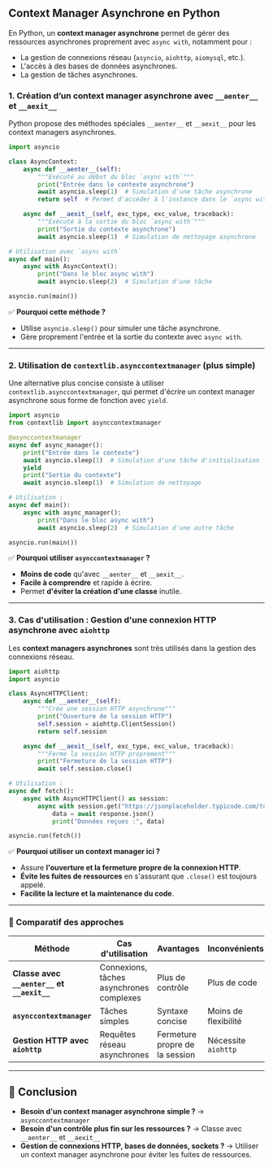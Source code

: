 ## **Context Manager Asynchrone en Python**
En Python, un **context manager asynchrone** permet de gérer des ressources asynchrones proprement avec `async with`, notamment pour :
- La gestion de connexions réseau (`asyncio`, `aiohttp`, `aiomysql`, etc.).
- L'accès à des bases de données asynchrones.
- La gestion de tâches asynchrones.

### **1. Création d’un context manager asynchrone avec `__aenter__` et `__aexit__`**
Python propose des méthodes spéciales `__aenter__` et `__aexit__` pour les context managers asynchrones.

```python
import asyncio

class AsyncContext:
    async def __aenter__(self):
        """Exécuté au début du bloc `async with`"""
        print("Entrée dans le contexte asynchrone")
        await asyncio.sleep(1)  # Simulation d'une tâche asynchrone
        return self  # Permet d'accéder à l'instance dans le `async with`

    async def __aexit__(self, exc_type, exc_value, traceback):
        """Exécuté à la sortie du bloc `async with`"""
        print("Sortie du contexte asynchrone")
        await asyncio.sleep(1)  # Simulation de nettoyage asynchrone

# Utilisation avec `async with`
async def main():
    async with AsyncContext():
        print("Dans le bloc async with")
        await asyncio.sleep(2)  # Simulation d'une tâche

asyncio.run(main())
```

✅ **Pourquoi cette méthode ?**
- Utilise `asyncio.sleep()` pour simuler une tâche asynchrone.
- Gère proprement l'entrée et la sortie du contexte avec `async with`.

---

### **2. Utilisation de `contextlib.asynccontextmanager` (plus simple)**
Une alternative plus concise consiste à utiliser `contextlib.asynccontextmanager`, qui permet d'écrire un context manager asynchrone sous forme de fonction avec `yield`.

```python
import asyncio
from contextlib import asynccontextmanager

@asynccontextmanager
async def async_manager():
    print("Entrée dans le contexte")
    await asyncio.sleep(1)  # Simulation d'une tâche d'initialisation
    yield
    print("Sortie du contexte")
    await asyncio.sleep(1)  # Simulation de nettoyage

# Utilisation :
async def main():
    async with async_manager():
        print("Dans le bloc async with")
        await asyncio.sleep(2)  # Simulation d'une autre tâche

asyncio.run(main())
```

✅ **Pourquoi utiliser `asynccontextmanager` ?**
- **Moins de code** qu'avec `__aenter__` et `__aexit__`.
- **Facile à comprendre** et rapide à écrire.
- Permet **d'éviter la création d'une classe** inutile.

---

### **3. Cas d'utilisation : Gestion d'une connexion HTTP asynchrone avec `aiohttp`**
Les **context managers asynchrones** sont très utilisés dans la gestion des connexions réseau.

```python
import aiohttp
import asyncio

class AsyncHTTPClient:
    async def __aenter__(self):
        """Crée une session HTTP asynchrone"""
        print("Ouverture de la session HTTP")
        self.session = aiohttp.ClientSession()
        return self.session

    async def __aexit__(self, exc_type, exc_value, traceback):
        """Ferme la session HTTP proprement"""
        print("Fermeture de la session HTTP")
        await self.session.close()

# Utilisation :
async def fetch():
    async with AsyncHTTPClient() as session:
        async with session.get("https://jsonplaceholder.typicode.com/todos/1") as response:
            data = await response.json()
            print("Données reçues :", data)

asyncio.run(fetch())
```

✅ **Pourquoi utiliser un context manager ici ?**
- Assure **l'ouverture et la fermeture propre de la connexion HTTP**.
- **Évite les fuites de ressources** en s'assurant que `.close()` est toujours appelé.
- **Facilite la lecture et la maintenance du code**.

---

### **📌 Comparatif des approches**
| Méthode | Cas d'utilisation | Avantages | Inconvénients |
|---------|------------------|-----------|--------------|
| **Classe avec `__aenter__` et `__aexit__`** | Connexions, tâches asynchrones complexes | Plus de contrôle | Plus de code |
| **`asynccontextmanager`** | Tâches simples | Syntaxe concise | Moins de flexibilité |
| **Gestion HTTP avec `aiohttp`** | Requêtes réseau asynchrones | Fermeture propre de la session | Nécessite `aiohttp` |

---

## **📌 Conclusion**
- **Besoin d'un context manager asynchrone simple ?** → `asynccontextmanager`
- **Besoin d'un contrôle plus fin sur les ressources ?** → Classe avec `__aenter__` et `__aexit__`
- **Gestion de connexions HTTP, bases de données, sockets ?** → Utiliser un context manager asynchrone pour éviter les fuites de ressources.
